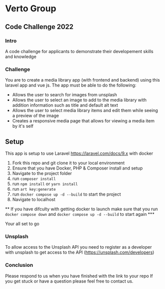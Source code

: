 # Verto Group
## Code Challenge 2022

### Intro
A code challenge for applicants to demonstrate their developement skills and knowledge

### Challenge
You are to create a media library app (with frontend and backend) using this laravel app and vue js.
The app must be able to do the following:
* Allows the user to search for images from unsplash
* Allows the user to select an image to add to the media library with addition information such as title and default alt text
* Allows the user to select media library items and edit them while seeing a preview of the image
* Creates a responsive media page that allows for viewing a media item by it's self

## Setup
This app is setup to use Laravel https://laravel.com/docs/9.x with docker

1. Fork this repo and git clone it to your local environment
2. Ensure that you have Docker, PHP & Composer install and setup
5. Navigate to the project folder
6. run `composer install`
9. run `npm install` or `yarn install`
10. run `art key:generate`
8. run `docker compose up -d --build` to start the project
10. Navigate to localhost

** If you have difculty with getting docker to launch make sure that you run `docker compose down` and `docker compose up -d --build` to start again ***

Your all set to go

### Unsplash
To allow access to the Unsplash API you need to register as a developer with unsplash to get access to the API (https://unsplash.com/developers)

### Conclusion
Please respond to us when you have finished with the link to your repo
If you get stuck or have a question please feel free to contact us.
